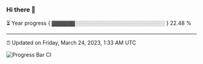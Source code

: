 ### Hi there 👋

⏳ Year progress { ▓▓▓▓▓▓░░░░░░░░░░░░░░░░░░░░░░░░ } 22.48 %

---

⏰ Updated on Friday, March 24, 2023, 1:33 AM UTC

![Progress Bar CI](https://github.com/arthurbuhl/arthurbuhl/workflows/Progress%20Bar%20CI/badge.svg)
